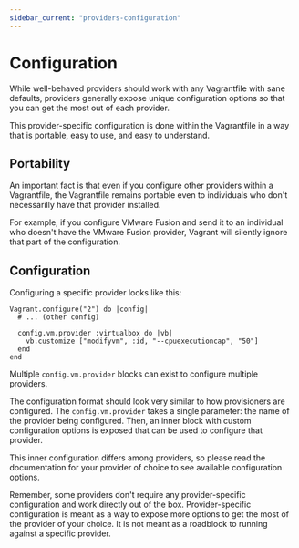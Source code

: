 ```yaml
---
sidebar_current: "providers-configuration"
---
```


# Configuration

While well-behaved providers should work with any Vagrantfile with sane
defaults, providers generally expose unique configuration
options so that you can get the most out of each provider.

This provider-specific configuration is done within the Vagrantfile
in a way that is portable, easy to use, and easy to understand.

## Portability

An important fact is that even if you configure other providers within
a Vagrantfile, the Vagrantfile remains portable even to individuals who
don't necessarilly have that provider installed.

For example, if you configure VMware Fusion and send it to an individual
who doesn't have the VMware Fusion provider, Vagrant will silently ignore
that part of the configuration.

## Configuration

Configuring a specific provider looks like this:

```
Vagrant.configure("2") do |config|
  # ... (other config)

  config.vm.provider :virtualbox do |vb|
    vb.customize ["modifyvm", :id, "--cpuexecutioncap", "50"]
  end
end
```

Multiple `config.vm.provider` blocks can exist to configure multiple
providers.

The configuration format should look very similar to how provisioners
are configured. The `config.vm.provider` takes a single parameter: the
name of the provider being configured. Then, an inner block with custom
configuration options is exposed that can be used to configure that
provider.

This inner configuration differs among providers, so please read the
documentation for your provider of choice to see available configuration
options.

Remember, some providers don't require any provider-specific configuration
and work directly out of the box. Provider-specific configuration is meant
as a way to expose more options to get the most of the provider of your
choice. It is not meant as a roadblock to running against a specific provider.
